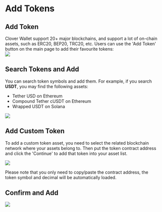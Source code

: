 # Add Tokens

## Add Token

Clover Wallet support 20+ major blockchains, and support a lot of on-chain assets, such as ERC20, BEP20, TRC20, etc.  Users can use the 'Add Token' button on the main page to add their favourite tokens:\
![](<../../.gitbook/assets/image (89).png>)

## Search Tokens and Add

You can search token symbols and add them. For example, if you search **USDT**, you may find the following assets:

* Tether USD on Ethereum
* Compound Tether cUSDT on Ethereum
* Wrapped USDT on Solana

![](<../../.gitbook/assets/image (95).png>)

## Add Custom Token

To add a custom token asset, you need to select the related blockchain network where your assets belong to. Then put the token contract address and click the 'Continue' to add that token into your asset list.

![](<../../.gitbook/assets/image (90).png>)

Please note that you only need to copy/paste the contract address, the token symbol and decimal will be automatically loaded.

## Confirm and Add

![](<../../.gitbook/assets/image (93).png>)


